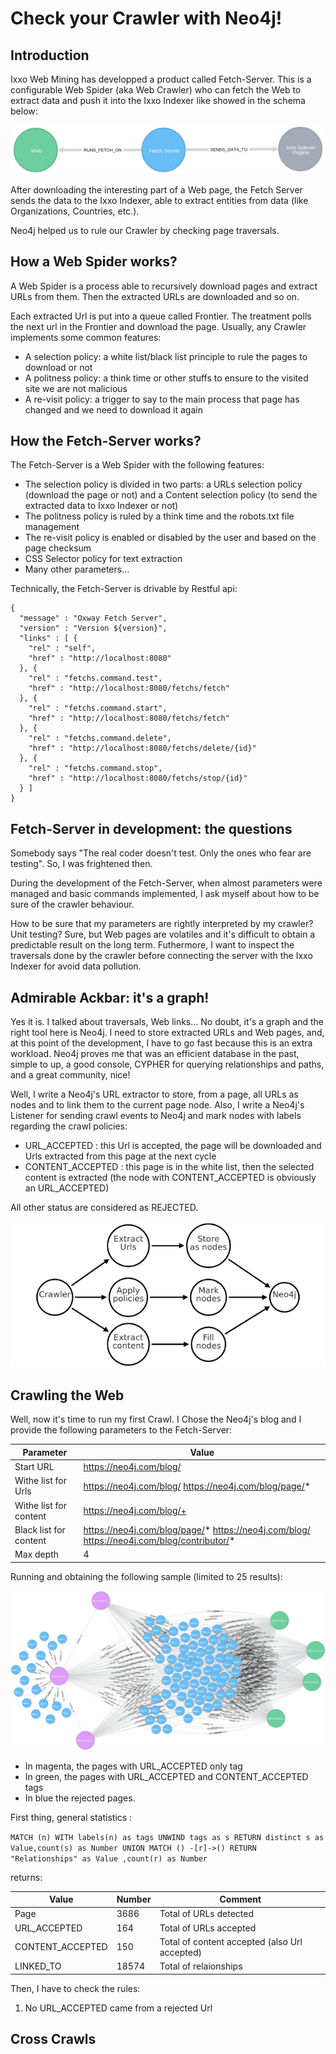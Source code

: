 # Check your Crawler with Neo4j!

## Introduction

Ixxo Web Mining has developped a product called Fetch-Server. This is a configurable Web Spider (aka Web Crawler) who can fetch the Web 
to extract data and push it into the Ixxo Indexer like showed in the schema below:

![Fig1. General process](./general_process.png "Fig1. General process")

After downloading the interesting part of a Web page, the Fetch Server sends the data to the Ixxo Indexer, able to extract entities from data (like Organizations, Countries, etc.).

Neo4j helped us to rule our Crawler by checking page traversals. 
 

## How a Web Spider works?

A Web Spider is a process able to recursively download pages and extract URLs from them. Then the extracted URLs are downloaded and so on.


Each extracted Url is put into a queue called Frontier. The treatment polls the next url in the Frontier and download the page. 
Usually, any Crawler implements some common features: 

* A selection policy: a white list/black list principle to rule the pages to download or not
* A politness policy: a think time or other stuffs to ensure to the visited site we are not malicious
* A re-visit policy: a trigger to say to the main process that page has changed and we need to download it again

## How the Fetch-Server works?

The Fetch-Server is a Web Spider with the following features:
* The selection policy is divided in two parts: a URLs selection policy (download the page or not) and a Content selection policy (to send the extracted data to Ixxo Indexer or not)
* The politness policy is ruled by a think time and the robots.txt file management
* The re-visit policy is enabled or disabled by the user and based on the page checksum 
* CSS Selector policy for text extraction
* Many other parameters...

Technically, the Fetch-Server is drivable by Restful api:
```
{
  "message" : "Oxway Fetch Server",
  "version" : "Version ${version}",
  "links" : [ {
    "rel" : "self",
    "href" : "http://localhost:8080"
  }, {
    "rel" : "fetchs.command.test",
    "href" : "http://localhost:8080/fetchs/fetch"
  }, {
    "rel" : "fetchs.command.start",
    "href" : "http://localhost:8080/fetchs/fetch"
  }, {
    "rel" : "fetchs.command.delete",
    "href" : "http://localhost:8080/fetchs/delete/{id}"
  }, {
    "rel" : "fetchs.command.stop",
    "href" : "http://localhost:8080/fetchs/stop/{id}"
  } ]
}
```
## Fetch-Server in development: the questions

Somebody says "The real coder doesn't test. Only the ones who fear are testing". So, I was frightened then. 

During the development of the Fetch-Server, when almost parameters were managed and basic commands implemented, I ask myself about how to be sure of the crawler behaviour.

How to be sure that my parameters are rightly interpreted by my crawler? Unit testing? Sure, but Web pages are volatiles and it's difficult to obtain a predictable result on the long term. Futhermore, I want to inspect the traversals done by the crawler before connecting the server with the Ixxo Indexer for avoid data pollution.


## Admirable Ackbar: it's a graph!

Yes it is. I talked about traversals, Web links... No doubt, it's a graph and the right tool here is Neo4j. 
I need to store extracted URLs and Web pages, and, at this point of the development, I have to go fast because this is an extra workload. 
Neo4j proves me that was an efficient database in the past, simple to up, a good console, CYPHER for querying relationships and paths, and a great community, nice! 

Well, I write a Neo4j's URL extractor to store, from a page, all URLs as nodes and to link them to the current page node.
Also, I write a Neo4j's Listener for sending crawl events to Neo4j and mark nodes with labels regarding the crawl policies:

* URL_ACCEPTED : this Url is accepted, the page will be downloaded and Urls extracted from this page at the next cycle
* CONTENT_ACCEPTED : this page is in the white list, then the selected content is extracted (the node with CONTENT_ACCEPTED is obviously an URL_ACCEPTED) 


All other status are considered as REJECTED.

![Fig2. Crawler process](./crawler_process.png "Fig2. Crawler process")

## Crawling the Web

Well, now it's time to run my first Crawl. I Chose the Neo4j's blog and I provide the following parameters to the Fetch-Server:

Parameter | Value
------------ | -------------
Start URL | https://neo4j.com/blog/
Withe list for Urls | https://neo4j.com/blog/  https://neo4j.com/blog/page/*
Withe list for content | https://neo4j.com/blog/+
Black list for content | https://neo4j.com/blog/page/* https://neo4j.com/blog/ https://neo4j.com/blog/contributor/*
Max depth | 4

Running and obtaining the following sample (limited to 25 results):

![Fig3. Crawling results](./crawling_results1.png "Fig3. Crawling results")

* In magenta, the pages with URL_ACCEPTED only tag
* In green, the pages with URL_ACCEPTED and CONTENT_ACCEPTED tags
* In blue the rejected pages.

First thing, general statistics :

```MATCH (n) WITH labels(n) as tags UNWIND tags as s RETURN distinct s as Value,count(s) as Number UNION MATCH () -[r]->() RETURN "Relationships" as Value ,count(r) as Number```

returns:

Value | Number | Comment
------------ | ------------- | ------------- 
Page | 3686 | Total of URLs detected
URL_ACCEPTED | 164 | Total of URLs accepted
CONTENT_ACCEPTED | 150 | Total of content accepted (also Url accepted)
LINKED_TO | 18574 | Total of relaionships

Then, I have to check the rules:

1. No URL_ACCEPTED came from a rejected Url



## Cross Crawls







